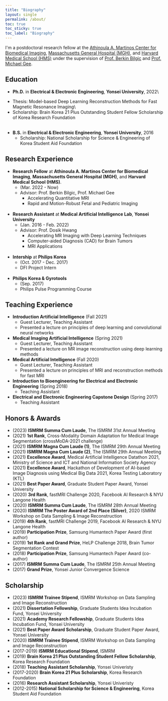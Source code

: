 ```yaml
---
title: "Biography"
layout: single
permalink: /about/
toc: true
toc_sticky: true
toc_label: "Biography"
---
```


I'm a postdoctoral research fellow at the [Athinoula A. Martinos Center for Biomedical Imaging](https://www.martinos.org/), [Massachusetts General Hospital (MGH)](https://www.massgeneral.org/), and [Harvard Medical School (HMS)](https://hms.harvard.edu/) under the supervision of [Prof. Berkin Bilgic](https://martinos.org/~berkin/) and [Prof. Michael Gee](https://www.massgeneral.org/doctors/17954/michael-gee).

## Education
* **Ph.D.** in **Electrical & Electronic Engineering**, **Yonsei University**, 2022\
- Thesis: Model-based Deep Learning Reconstruction Methods for Fast Magnetic Resonance Imaging\
- Scholarship: Brain Korea 21 Plus Outstanding Student Fellow Scholarship of Korea Research Foundation
<br/><br/>
* **B.S.** in **Electrical & Electronic Engineering**, **Yonsei University**, 2016
    * Scholarship: National Scholarship for Science & Engineering of Korea Student Aid Foundation

## Research Experience
* **Research Fellow** at **Athinoula A. Martinos Center for Biomedical Imaging**, **Massachusetts General Hospital (MGH)**, and **Harvard Medical School (HMS)**.
    * (Mar. 2022 - Now)
    * Advisor: Prof. Berkin Bilgic, Prof. Michael Gee
        * Accelerating Quantitative MRI
        * Rapid and Motion-Robust Fetal and Pediatric Imaging
<br/><br/>
* **Research Assistant** at **Medical Artificial Intelligence Lab**, **Yonsei University**
    * (Jan. 2016 - Feb. 2022)
    * Advisor: Prof. Dosik Hwang
        * Accelerating MR Imaging with Deep Learning Techniques
        * Computer-aided Diagnosis (CAD) for Brain Tumors
        * MRI Applications
<br/><br/>
* **Intership** at **Philips Korea**
    * (Oct. 2017 - Dec. 2017)
    * DFI Project Intern
<br/><br/>
* **Philips Korea & Gyrotools**
    * (Sep. 2017)
    * Philips Pulse Programming Course

## Teaching Experience
* **Introduction Artificial Intelligence** (Fall 2021)
    * Guest Lecturer, Teaching Assistant
    * Presented a lecture on principles of deep learning and convolutional neural networks
* **Medical Imaging Artificial Intelligence** (Spring 2021)
    * Guest Lecturer, Teaching Assistant
    * Presented a lecture on MR image reconstruction using deep learning methods
* **Medical Artificial Intelligence** (Fall 2020)
    * Guest Lecturer, Teaching Assistant
    * Presented a lecture on principles of MRI and reconstruction methods for fast MRI
* **Introduction to Bioengineering for Electrical and Electronic Engineering** (Spring 2018)
    * Teaching Assistant
* **Electrical and Electronic Engineering Capstone Design** (Spring 2017)
    * Teaching Assistant

## Honors & Awards
* (2023) **ISMRM Summa Cum Laude**, The ISMRM 31st Annual Meeting
* (2021) **1st Rank**, Cross-Modality Domain Adaptation for Medical Image Segmentation (crossMoDA-2021 challenge)
* (2021) **ISMRM Magna Cum Laude (1)**, The ISMRM 29th Annual Meeting
* (2021) **ISMRM Magna Cum Laude (2)**, The ISMRM 29th Annual Meeting
* (2021) **Excellence Award**, Medical Artificial Intelligence Datathon 2021, Ministry of Science and ICT and National Information Society Agency
* (2021) **Excellence Award**, Hackathon of Development of AI-based Image Diagnosis using Medical Big Data 2021, Korea Testing Laboratory (KTL)
* (2021) **Best Paper Award**, Graduate Student Paper Award, Yonsei University
* (2020) **3rd Rank**, fastMRI Challenge 2020, Facebook AI Research & NYU Langone Health
* (2020) **ISMRM Summa Cum Laude**, The ISMRM 28th Annual Meeting
* (2020) **ISMRM The Poster Award of 2nd Place (Silver)**, 2020 ISMRM Workshop on Data Sampling & Image Reconstruction
* (2019) **4th Rank**, fastMRI Challenge 2019, Facebook AI Research & NYU Langone Health
* (2019) **Participation Prize**, Samsung Humantech Paper Award (first author)
* (2019) **1st Rank and Grand Prize**, HeLP Challenge 2018, Brain Tumor Segmentation Contest
* (2018) **Participation Prize**, Samsung Humantech Paper Award (co-author)
* (2017) **ISMRM Summa Cum Laude**, The ISMRM 25th Annual Meeting
* (2017) **Grand Prize**, Yonsei Junior Convergence Science

## Scholarship
* (2023) **ISMRM Trainee Stipend**, ISMRM Workshop on Data Sampling and Image Reconstruction
* (2021) **Dissertation Fellowship**, Graduate Students Idea Incubation Fund, Yonsei University
* (2021) **Academy Research Fellowship**, Graduate Students Idea Incubation Fund, Yonsei University
* (2021) **Best Paper Award Scholarship**, Graduate Student Paper Award, Yonsei University
* (2020) **ISMRM Trainee Stipend**, ISMRM Workshop on Data Sampling and Image Reconstruction
* (2017-2019) **ISMRM Educational Stipend**, ISMRM
* (2019) **Brain Korea 21 Plus Outstanding Student Fellow Scholarship**, Korea Research Foundation
* (2018) **Teaching Assistant Scholarship**, Yonsei Univeristy
* (2017-2020) **Brain Korea 21 Plus Scholarship**, Korea Research Foundation
* (2016) **Research Assistant Scholarship**, Yonsei Univeristy
* (2012-2015) **National Scholarship for Science & Engineering**, Korea Student Aid Foundation